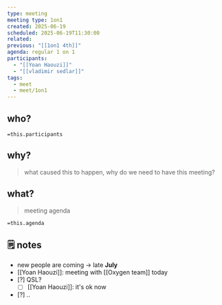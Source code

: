```yaml
---
type: meeting
meeting type: 1on1
created: 2025-06-19
scheduled: 2025-06-19T11:30:00
related:
previous: "[[1on1 4th]]"
agenda: regular 1 on 1
participants:
  - "[[Yoan Haouzi]]"
  - "[[vladimir sedlar]]"
tags:
  - meet
  - meet/1on1
---
```

## who?

`=this.participants`
## why?
> what caused this to happen, why do we need to have this meeting?

## what?
> meeting agenda

`=this.agenda`

## 🗒 notes

- new people are coming -> late **July**
- [[Yoan Haouzi]]: meeting with [[Oxygen team]] today
- [?] QSL?
	- [ ] [[Yoan Haouzi]]: it's ok now
- [?] ..

